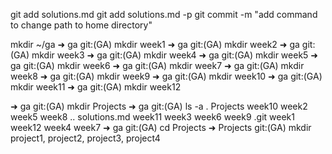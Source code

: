 git add solutions.md
git add solutions.md -p
git commit -m "add command to change path to home directory"

mkdir ~/ga
➜  ga git:(GA) mkdir week1
➜  ga git:(GA) mkdir week2
➜  ga git:(GA) mkdir week3
➜  ga git:(GA) mkdir week4
➜  ga git:(GA) mkdir week5
➜  ga git:(GA) mkdir week6
➜  ga git:(GA) mkdir week7
➜  ga git:(GA) mkdir week8
➜  ga git:(GA) mkdir week9
➜  ga git:(GA) mkdir week10
➜  ga git:(GA) mkdir week11
➜  ga git:(GA) mkdir week12
<!-- before I learned the protip -->

<!-- making the Project directories -->

➜  ga git:(GA) mkdir Projects
➜  ga git:(GA) ls -a
.            Projects     week10       week2        week5        week8
..           solutions.md week11       week3        week6        week9
.git         week1        week12       week4        week7
➜  ga git:(GA) cd Projects
➜  Projects git:(GA) mkdir project1, project2, project3, project4 